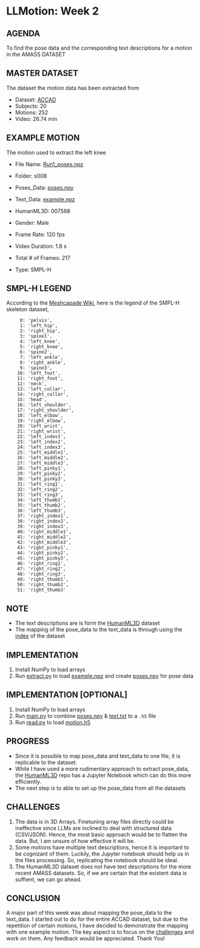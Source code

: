 # LLMotion: Week 2

## AGENDA
To find the pose data and the corresponding text descriptions for a motion in the AMASS DATASET

## MASTER DATASET
The dataset the motion data has been extracted from 

- Dataset: [ACCAD](https://accad.osu.edu/research/motion-lab/mocap-system-and-data)
- Subjects: 20
- Motions: 252
- Video: 26.74 min

## EXAMPLE MOTION
The motion used to extract the left knee

- File Name: [Run1_poses.npz](example.npz)
- Folder: s008
  
- Poses_Data: [poses.npy](poses.npy)
- Text_Data: [example.npz](text.txt)
- HumanML3D: 007568
  
- Gender: Male
- Frame Rate: 120 fps
- Video Duration: 1.8 s
- Total # of Frames: 217
- Type: SMPL-H

## SMPL-H LEGEND

According to the [Meshcapade Wiki](https://github.com/Meshcapade/wiki/blob/main/wiki/SMPL.md), here is the legend of the SMPL-H skeleton dataset,
```
     0: 'pelvis',
     1: 'left_hip',
     2: 'right_hip',
     3: 'spine1',
     4: 'left_knee',
     5: 'right_knee',
     6: 'spine2',
     7: 'left_ankle',
     8: 'right_ankle',
     9: 'spine3',
    10: 'left_foot',
    11: 'right_foot',
    12: 'neck',
    13: 'left_collar',
    14: 'right_collar',
    15: 'head',
    16: 'left_shoulder',
    17: 'right_shoulder',
    18: 'left_elbow',
    19: 'right_elbow',
    20: 'left_wrist',
    21: 'right_wrist',
    22: 'left_index1',
    23: 'left_index2',
    24: 'left_index3',
    25: 'left_middle1',
    26: 'left_middle2',
    27: 'left_middle3',
    28: 'left_pinky1',
    29: 'left_pinky2',
    30: 'left_pinky3',
    31: 'left_ring1',
    32: 'left_ring2',
    33: 'left_ring3',
    34: 'left_thumb1',
    35: 'left_thumb2',
    36: 'left_thumb3',
    37: 'right_index1',
    38: 'right_index2',
    39: 'right_index3',
    40: 'right_middle1',
    41: 'right_middle2',
    42: 'right_middle3',
    43: 'right_pinky1',
    44: 'right_pinky2',
    45: 'right_pinky3',
    46: 'right_ring1',
    47: 'right_ring2',
    48: 'right_ring3',
    49: 'right_thumb1',
    50: 'right_thumb2',
    51: 'right_thumb3'
```

## NOTE

- The text descriptions are is form the [HumanML3D](https://github.com/EricGuo5513/HumanML3D/tree/main/HumanML3D) dataset
- The mapping of the pose_data to the text_data is through using the [index](https://github.com/EricGuo5513/HumanML3D/blob/main/index.csv) of the dataset

## IMPLEMENTATION

1. Install NumPy to load arrays
2. Run [extract.py](extract.py) to load [example.npz](example.npz) and create [poses.npy](poses.npy) for pose data

## IMPLEMENTATION [OPTIONAL]

1. Install NumPy to load arrays
2. Run [main.py](main.py) to combine [poses.npy](poses.npy) & [text.txt](text.txt) to a `.h5` file
3. Run [read.py](read.py) to load [motion.h5](motion.h5)

## PROGRESS

- Since it is possible to map pose_data and text_data to one file, it is replicable to the dataset.
- While I have used a more rudimentary approach to extract pose_data, the [HumanML3D](https://github.com/EricGuo5513/HumanML3D/tree/main/HumanML3D) repo has a Jupyter Notebook which can do this more efficiently.
- The next step is to able to set up the pose_data from all the datasets

## CHALLENGES

1. The data is in 3D Arrays. Finetuning array files directly could be ineffective since LLMs are inclined to deal with structured data (CSV/JSON). Hence, the most basic approach would be to flatten the data. But, I am unsure of how effective it will be.
2. Some motions have multiple text descriptions, hence it is important to be cognizant of them. Luckily, the Jupyter notebook should help us in the files processing. So, replicating the notebook should be ideal.
3. The HumanML3D dataset does not have text descriptions for the more recent AMASS datasets. So, if we are certain that the existent data is suffient, we can go ahead.

## CONCLUSION

A major part of this week was about mapping the pose_data to the text_data. I started out to do for the entire ACCAD dataset, but due to the repetition of certain motions, I have decided to demonstrate the mapping with one example motion. The key aspect is to focus on the [challenges](#challenges) and work on them. Any feedback would be appreciated. Thank You!
